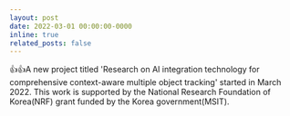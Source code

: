 ```yaml
---
layout: post
date: 2022-03-01 00:00:00-0000
inline: true
related_posts: false
---
```


:+1::+1:A new project titled 'Research on AI integration technology for comprehensive context-aware multiple object tracking' started in March 2022. This work is supported by the National Research Foundation of Korea(NRF) grant funded by the Korea government(MSIT).